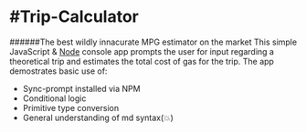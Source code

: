 #Trip-Calculator
===============
######The best wildly innacurate MPG estimator on the market
This simple JavaScript & [Node](http://nodejs.org/) console app prompts the user for input regarding a theoretical trip
and estimates the total cost of gas for the trip. The app demostrates basic use of:
* Sync-prompt installed via NPM
* Conditional logic
* Primitive type conversion
* General understanding of md syntax(:boom:)
